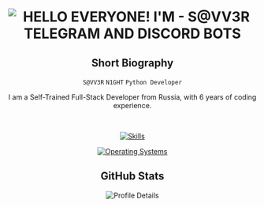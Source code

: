 <p align="center">
    <h1 align="center">
        <img src="https://readme-typing-svg.herokuapp.com?font=Roboto+Condensed&weight=900&size=30&duration=3000&pause=800&color=FF8000&background=FFFFFF00&center=true&random=false&width=435&lines=HELLO+EVERYONE!;I'M+-+S@VV3R;TELEGRAM+AND+DISCORD+BOTS" alt="HELLO EVERYONE! I'M - S@VV3R TELEGRAM AND DISCORD BOTS" />
    </h1>

<div align="center">
        <h2>Short Biography</h2>
        <p>
            <code>S@VV3R</code> <code>N1GHT</code> <code>Python Developer</code>    
        </p>
        <p>
            I am a Self-Trained Full-Stack Developer from Russia, with 6 years of coding experience.
        </p>
        <br>
        <p>
            <a href="https://skillicons.dev">
                <img src="https://skillicons.dev/icons?i=python,fastapi,js,ts,vue,solidjs,sqlite,mongodb,vscode,github,docker,git,figma" alt="Skills">
            </a>
        </p>
        <p>
            <a href="https://skillicons.dev">
                <img src="https://skillicons.dev/icons?i=windows,arch" alt="Operating Systems">
            </a>
        </p>
    </div>
    


<div align="center">
        <h2>GitHub Stats</h2>
        <p>
            <img src="http://github-profile-summary-cards.vercel.app/api/cards/profile-details?username=yahshield&theme=tokyonight" alt="Profile Details">
        </p>
</div>
